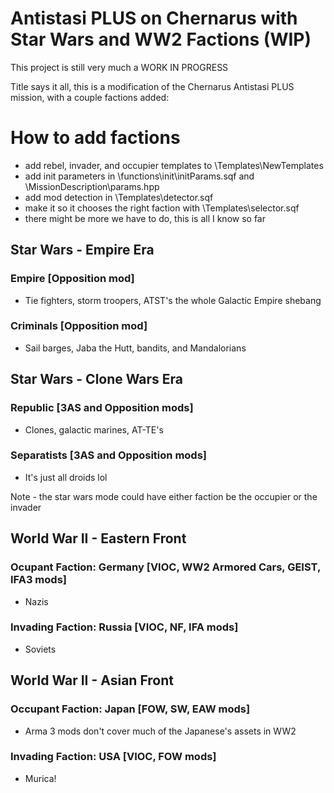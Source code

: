 # Antistasi PLUS on Chernarus with Star Wars and WW2 Factions (WIP)

This project is still very much a WORK IN PROGRESS

Title says it all, this is a modification of the Chernarus Antistasi PLUS mission, with a couple factions added:

# How to add factions
- add rebel, invader, and occupier templates to \Templates\NewTemplates
- add init parameters in \functions\init\initParams.sqf and \MissionDescription\params.hpp
- add mod detection in \Templates\detector.sqf
- make it so it chooses the right faction with \Templates\selector.sqf
- there might be more we have to do, this is all I know so far

## Star Wars - Empire Era

### Empire [Opposition mod]
- Tie fighters, storm troopers, ATST's the whole Galactic Empire shebang
### Criminals [Opposition mod]
- Sail barges, Jaba the Hutt, bandits, and Mandalorians

## Star Wars - Clone Wars Era

### Republic [3AS and Opposition mods]
- Clones, galactic marines, AT-TE's
### Separatists [3AS and Opposition mods]
- It's just all droids lol

Note - the star wars mode could have either faction be the occupier or the invader
## World War II - Eastern Front

### Ocupant Faction: Germany [VIOC, WW2 Armored Cars, GEIST, IFA3 mods]
- Nazis
### Invading Faction: Russia [VIOC, NF, IFA mods]
- Soviets

## World War II - Asian Front

### Occupant Faction: Japan [FOW, SW, EAW mods]
- Arma 3 mods don't cover much of the Japanese's assets in WW2
### Invading Faction: USA [VIOC, FOW mods]
- Murica!

